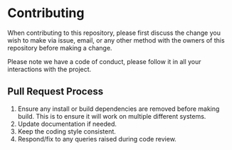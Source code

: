 # Contributing

When contributing to this repository, please first discuss the change you wish to make via issue,
email, or any other method with the owners of this repository before making a change.

Please note we have a code of conduct, please follow it in all your interactions with the project.

## Pull Request Process

1. Ensure any install or build dependencies are removed before making build. This is to ensure it will work on multiple different systems.
2. Update documentation if needed.
3. Keep the coding style consistent.
4. Respond/fix to any queries raised during code review.
